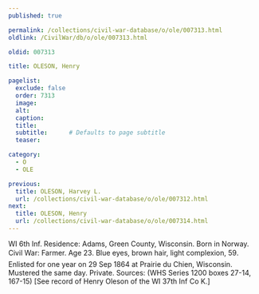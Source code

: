 ```yaml
---
published: true

permalink: /collections/civil-war-database/o/ole/007313.html
oldlink: /CivilWar/db/o/ole/007313.html

oldid: 007313

title: OLESON, Henry

pagelist:
  exclude: false
  order: 7313
  image: 
  alt:
  caption:
  title:
  subtitle:      # Defaults to page subtitle
  teaser:

category: 
  - O 
  - OLE

previous:
  title: OLESON, Harvey L.
  url: /collections/civil-war-database/o/ole/007312.html  
next:
  title: OLESON, Henry
  url: /collections/civil-war-database/o/ole/007314.html   
---
```

WI 6th Inf. Residence: Adams, Green County, Wisconsin. Born in Norway. Civil War: Farmer. Age 23. Blue eyes, brown hair, light complexion, 5&#146;9&#148;. Enlisted for one year on 29 Sep 1864 at Prairie du Chien, Wisconsin. Mustered the same day. Private. Sources: (WHS Series 1200 boxes 27-14, 167-15) [See record of Henry Oleson of the WI 37th Inf Co K.]